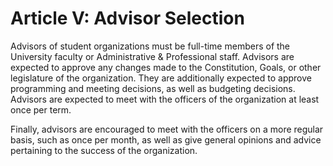 # Article V: Advisor Selection

Advisors of student organizations must be full-time members of the University faculty or
Administrative & Professional staff. Advisors are expected to approve any changes made
to the Constitution, Goals, or other legislature of the organization. They are
additionally expected to approve programming and meeting decisions, as well as budgeting
decisions. Advisors are expected to meet with the officers of the organization at least
once per term.

Finally, advisors are encouraged to meet with the officers on a more regular basis, such
as once per month, as well as give general opinions and advice pertaining to the success
of the organization.
